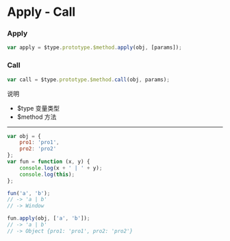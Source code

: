 # Apply - Call #

### Apply ###

```javascript
var apply = $type.prototype.$method.apply(obj, [params]);
```

### Call ###

```javascript
var call = $type.prototype.$method.call(obj, params);
```

说明
- $type 变量类型
- $method 方法

*****

```javascript
var obj = {
    pro1: 'pro1',
    pro2: 'pro2'
};
var fun = function (x, y) {
    console.log(x + ' | ' + y);
    console.log(this);
};

fun('a', 'b'); 
// -> 'a | b'
// -> Window

fun.apply(obj, ['a', 'b']); 
// -> 'a | b'
// -> Object {pro1: 'pro1', pro2: 'pro2'}
```